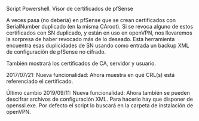 Script Powershell. Visor de certificados de pfSense

A veces pasa (no debería) en pfSense que se crean certificados con SerialNumber
duplicado (en la misma CAroot).
Si se revoca alguno de estos certificados con SN duplicado, y están en uso en openVPN,
nos llevaremos la sorpresa de haber revocado más de lo deseado. Esta herramienta encuentra
esas duplicidades de SN usando como entrada un backup XML de configuración de pfSense no cifrado.

También mostrará los certificados de CA, servidor y usuario.

2017/07/21: Nueva funcionalidad: Ahora muestra en qué CRL(s) está referenciado el certificado.

Último cambio 2019/09/11: Nueva funcionalidad: Ahora también se pueden descifrar archivos de configuración XML. Para hacerlo hay que disponer de openssl.exe. Por defecto el script lo buscará en la carpeta de instalación de openVPN.
